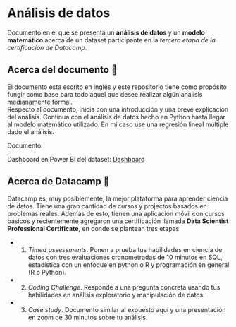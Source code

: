 # Análisis de datos 

Documento en el que se presenta un **análisis de datos** y un **modelo matemático** acerca de un dataset participante en la _tercera etapa de la certificación de Datacamp_. 

## Acerca del documento 📄

El documento esta escrito en inglés y este repositorio tiene como propósito fungir como base para todo aquel que desee realizar algún análisis medianamente formal. \
Respecto al documento, inicia con una introducción y una breve explicación del análisis. Continua con el análisis de datos hecho en Python hasta llegar al modelo matemático utilizado. En mi caso use una regresión lineal múltiple dado el análisis.

Documento: 

Dashboard en Power Bi del dataset: [Dashboard](https://github.com/Cuadernin/coffeeAnalysis/tree/main/Reporte)



## Acerca de Datacamp 📜

Datacamp es, muy posiblemente, la mejor plataforma para aprender ciencia de datos. Tiene una gran cantidad de cursos y projectos basados en problemas reales. Además de esto, tienen una aplicación móvil con cursos básicos y recientemente agregaron una certificación llamada __Data Scientist Professional Certificate__, en donde se plantean tres etapas.

* 1) _Timed assessments_. Ponen a prueba tus habilidades en ciencia de datos con tres evaluaciones cronometradas de 10 minutos en SQL, estadística con un enfoque en python o R y programación en general (R o Python).
* 2) _Coding Challenge_. Responde a una pregunta concreta usando tus habilidades en análisis exploratorio y manipulación de datos.
* 3) _Case study_. Documento similar al expuesto aquí y una presentación en zoom de 30 minutos sobre tu análisis. 


